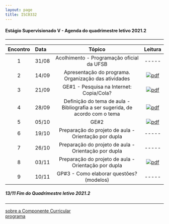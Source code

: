 ```yaml
---
layout: page
title: ISC0332
---
```


#### Estágio Supervisionado V - Agenda do quadrimestre letivo 2021.2
---


|Encontro | Data  | Tópico | Leitura |
:---: | :--- |:---: | :---: |
| 1 |31/08	| Acolhimento - Programação oficial da UFSB | ----- |  
| 2 |14/09	| Apresentação do programa. Organização das atividades  |  [![pdf](/pages/icons16/pdf-icon.png)](/aulas/ISC0180/recursos/PlanoAtividadesES1.pdf "Texto 01") |  
| 3 |21/09	|	GE#1  - Pesquisa na Internet: Copia/Cola?|   [![pdf](/pages/icons16/pdf-icon.png)](/aulas/ISC0180/recursos/1._Dayrell-1996-Escola-espao-socio-cultural.pdf "SANTOS, p. 268-278") |  
| 4 |28/09	|	 Definição do tema de aula - Bibliografia a ser sugerida, de acordo com o tema |  [![pdf](/pages/icons16/pdf-icon.png)](/aulas/ISC0180/recursos/Atividade_1_-_Estgio_1.pdf) |  
| 5 |05/10	|	GE#2 |  [![pdf](/pages/icons16/pdf-icon.png)](/aulas/ISC0180/recursos/09_observacaoregistroreflexao.pdf) |  
| 6 |19/10	|	Preparação do projeto de aula - Orientação por dupla| ----- |  
| 7 |26/10	|	Preparação do projeto de aula - Orientação por dupla| ----- |
| 8 |03/11	|	Preparação do projeto de aula - Orientação por dupla |   [![pdf](/pages/icons16/pdf-icon.png)](/aulas/ISC0180/recursos/Alamo_BNCC-VERSAO-FINAL.pdf) |  
| 9 |10/11	|	GP#3 - Como elaborar questões? (modelos) | ----- |

#####  13/11		Fim do Quadrimestre letivo 2021.2

---
[sobre a Componente Curricular](index.html)  
[programa](programa.html)
